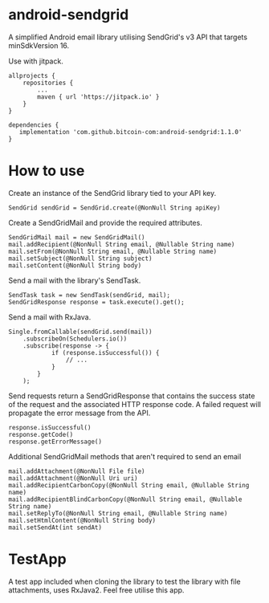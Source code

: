 # android-sendgrid
A simplified Android email library utilising SendGrid's v3 API that targets minSdkVersion 16.

Use with jitpack.
```
allprojects {
	repositories {
		...
		maven { url 'https://jitpack.io' }
	}
}
```
 
 ```
dependencies {
	implementation 'com.github.bitcoin-com:android-sendgrid:1.1.0'
}
```

# How to use
Create an instance of the SendGrid library tied to your API key.
```
SendGrid sendGrid = SendGrid.create(@NonNull String apiKey)
```

Create a SendGridMail and provide the required attributes.
```
SendGridMail mail = new SendGridMail()
mail.addRecipient(@NonNull String email, @Nullable String name)
mail.setFrom(@NonNull String email, @Nullable String name)
mail.setSubject(@NonNull String subject)
mail.setContent(@NonNull String body)
```

Send a mail with the library's SendTask.
```
SendTask task = new SendTask(sendGrid, mail);
SendGridResponse response = task.execute().get();
```

Send a mail with RxJava.
```
Single.fromCallable(sendGrid.send(mail))
    .subscribeOn(Schedulers.io())
    .subscribe(response -> {
            if (response.isSuccessful()) {
                // ...
            }
        }
    );
```

Send requests return a SendGridResponse that contains the success state of the request and the associated HTTP response code.
A failed request will propagate the error message from the API.
```
response.isSuccessful()
response.getCode()
response.getErrorMessage()
```

Additional SendGridMail methods that aren't required to send an email
```
mail.addAttachment(@NonNull File file)
mail.addAttachment(@NonNull Uri uri)
mail.addRecipientCarbonCopy(@NonNull String email, @Nullable String name)
mail.addRecipientBlindCarbonCopy(@NonNull String email, @Nullable String name)
mail.setReplyTo(@NonNull String email, @Nullable String name)
mail.setHtmlContent(@NonNull String body)
mail.setSendAt(int sendAt)
```

# TestApp
A test app included when cloning the library to test the library with file attachments, uses RxJava2. Feel free utilise this app.
